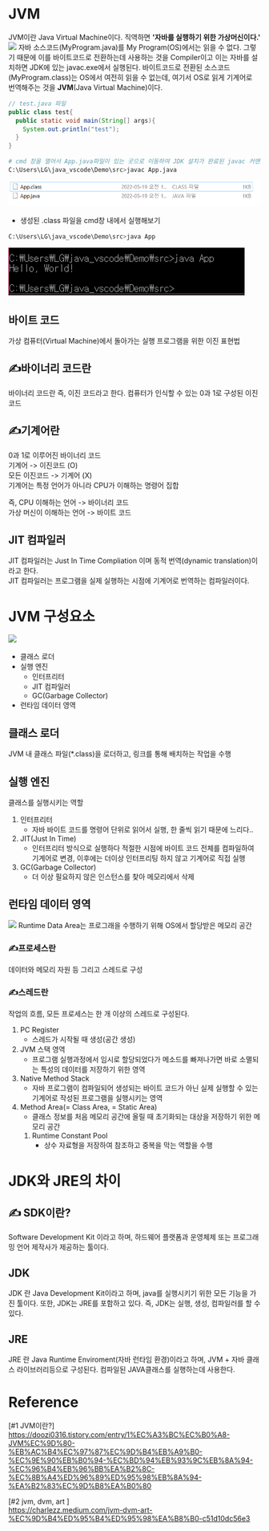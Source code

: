 # JVM
JVM이란 Java Virtual Machine이다. 직역하면 **'자바를 실행하기 위한 가상머신이다.'** 
<img src="https://img1.daumcdn.net/thumb/R1280x0/?scode=mtistory2&fname=https%3A%2F%2Fblog.kakaocdn.net%2Fdn%2F0kg24%2Fbtq4YOOQH4J%2FEF2ISOpkYA36a1flwtLEmK%2Fimg.png ">
자바 소스코드(MyProgram.java)를 My Program(OS)에서는 읽을 수 없다. 그렇기 때문에 이를 바이트코드로 전환하는데 사용하는 것을 Compiler이고 이는 자바를 설치하면 JDK에 있는 javac.exe에서 실행된다. 바이트코드로 전환된 소스코드(MyProgram.class)는 OS에서 여전히 읽을 수 없는데, 여기서 OS로 읽게 기계어로 번역해주는 것을 **JVM**(Java Virtual Machine)이다.

```java
// test.java 파일
public class test{
  public static void main(String[] args){
    System.out.println("test");
  }
}
```
```bash
# cmd 창을 열어서 App.java파일이 있는 곳으로 이동하여 JDK 설치가 완료된 javac 커맨드를 입력하여 컴파일할 수 있다. 결과적으로 App.class 파일이 바탕화면에 생성됨을 확인할 수 있다.
C:\Users\LG\java_vscode\Demo\src>javac App.java
```
<img src="testclass.PNG"><br>
- 생성된 .class 파일을 cmd창 내에서 실행해보기

```bash
C:\Users\LG\java_vscode\Demo\src>java App
```
<img src="executeAppjava.PNG">

## 바이트 코드
가상 컴퓨터(Virtual Machine)에서 돌아가는 실행 프로그램을 위한 이진 표현법

## ✍바이너리 코드란
바이너리 코드란 즉, 이진 코드라고 한다. 컴퓨터가 인식할 수 있는 0과 1로 구성된 이진코드

## ✍기계어란
0과 1로 이루어진 바이너리 코드<br>
기계어 -> 이진코드 (O)<br>
모든 이진코드 -> 기계어 (X)<br>
기계어는 특정 언어가 아니라 CPU가 이해하는 명령어 집합

즉, CPU 이해하는 언어 -> 바이너리 코드<br>
가상 머신이 이해하는 언어 -> 바이트 코드<br>

## JIT 컴파일러
JIT 컴파일러는 Just In Time Compliation 이며 동적 번역(dynamic translation)이라고 한다.<br>
JIT 컴파일러는 프로그램을 실제 실행하는 시점에 기계어로 번역하는 컴파일러이다.


# JVM 구성요소
<img src="https://img1.daumcdn.net/thumb/R1280x0/?scode=mtistory2&fname=https%3A%2F%2Fblog.kakaocdn.net%2Fdn%2FtclVx%2Fbtq4Xfml6Dy%2Fnzb5xxlGG1fr5iBGUMv77K%2Fimg.png">

- 클래스 로더
- 실행 엔진
  - 인터프리터
  - JIT 컴파일러
  - GC(Garbage Collector)
- 런타임 데이터 영역

## 클래스 로더
JVM 내 클래스 파일(*.class)을 로더하고, 링크를 통해 배치하는 작업을 수행
## 실행 엔진
클래스를 실행시키는 역할<br>
1. 인터프리터
   - 자바 바이트 코드를 명령어 단위로 읽어서 실행, 한 줄씩 읽기 때문에 느리다..
2. JIT(Just In Time)
   - 인터프리터 방식으로 실행하다 적절한 시점에 바이트 코드 전체를 컴파일하여 기계어로 변경, 이후에는 더이상 인터프리팅 하지 않고 기계어로 직접 실행
3. GC(Garbage Collector)
   - 더 이상 필요하지 않은 인스턴스를 찾아 메모리에서 삭제

## 런타임 데이터 영역
<img src="https://img1.daumcdn.net/thumb/R1280x0/?scode=mtistory2&fname=https%3A%2F%2Fblog.kakaocdn.net%2Fdn%2FcEjHLD%2Fbtq4YtqCAGY%2FrrVrI45UWSH2LqslkP8Wg0%2Fimg.png">
Runtime Data Area는 프로그래을 수행하기 위해 OS에서 할당받은 메모리 공간

### ✍프로세스란
데이터와 메모리 자원 등 그리고 스레드로 구성
### ✍스레드란
작업의 흐름, 모든 프로세스는 한 개 이상의 스레드로 구성된다.
1. PC Register
   - 스레드가 시작될 때 생성(공간 생성)
2. JVM 스택 영역
   - 프로그램 실행과정에서 임시로 할당되었다가 메소드를 빠져나가면 바로 소멸되는 특성의 데이터를 저장하기 위한 영역
3. Native Method Stack
   - 자바 프로그램이 컴파일되어 생성되는 바이트 코드가 아닌 실제 실행할 수 있는 기계어로 작성된 프로그램을 실행시키는 영역
4. Method Area(= Class Area, = Static Area)
   - 클래스 정보를 처음 메모리 공간에 올릴 때 초기화되는 대상을 저장하기 위한 메모리 공간
   1. Runtime Constant Pool
      - 상수 자료형을 저장하여 참조하고 중복을 막는 역할을 수행 

# JDK와 JRE의 차이
## ✍ SDK이란?
Software Development Kit 이라고 하며, 하드웨어 플랫폼과 운영체제 또는 프로그래밍 언어 제작사가 제공하는 툴이다.
## JDK
JDK 란 Java Development Kit이라고 하며, java를 실행시키기 위한 모든 기능을 가진 툴이다. 또한, JDK는 JRE를 포함하고 있다. 즉, JDK는 실행, 생성, 컴파일러를 할 수 있다.
## JRE
JRE 란 Java Runtime Enviroment(자바 런타임 환경)이라고 하며, JVM + 자바 클래스 라이브러리등으로 구성된다. 컴파일된 JAVA클래스를 실행하는데 사용한다.

# Reference
[#1 JVM이란?]<BR>
https://doozi0316.tistory.com/entry/1%EC%A3%BC%EC%B0%A8-JVM%EC%9D%80-%EB%AC%B4%EC%97%87%EC%9D%B4%EB%A9%B0-%EC%9E%90%EB%B0%94-%EC%BD%94%EB%93%9C%EB%8A%94-%EC%96%B4%EB%96%BB%EA%B2%8C-%EC%8B%A4%ED%96%89%ED%95%98%EB%8A%94-%EA%B2%83%EC%9D%B8%EA%B0%80


[#2 jvm, dvm, art ]<Br>
https://charlezz.medium.com/jvm-dvm-art-%EC%9D%B4%ED%95%B4%ED%95%98%EA%B8%B0-c51d10dc56e3

